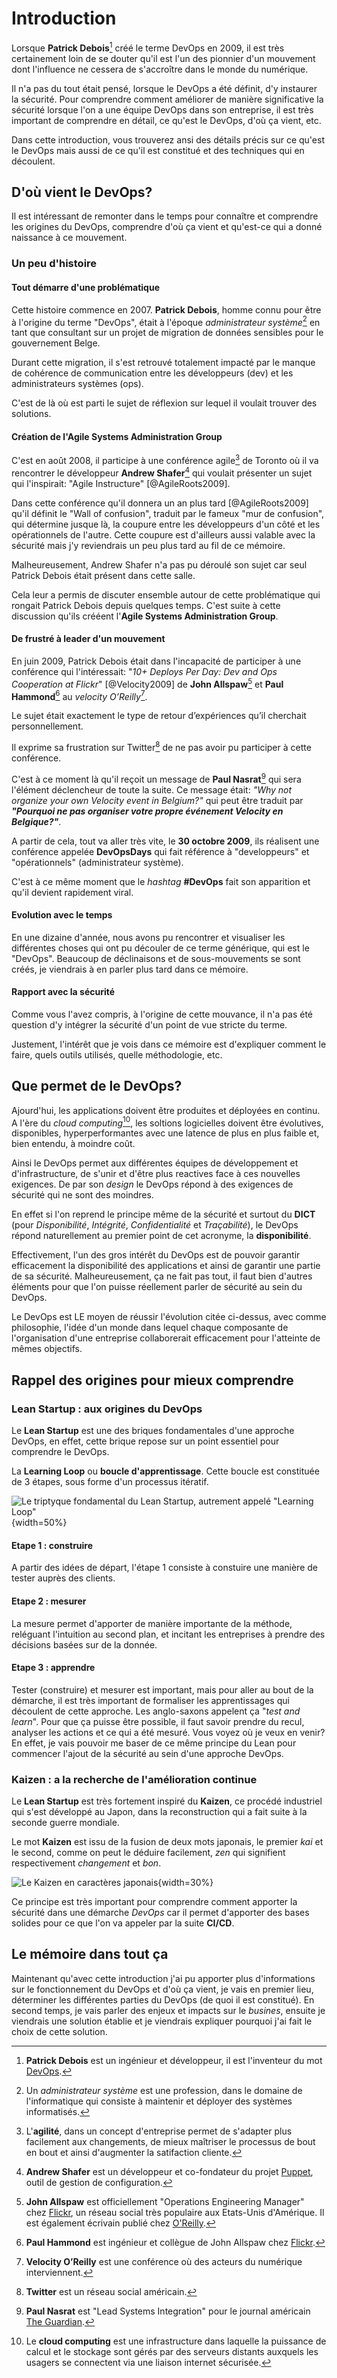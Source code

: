 # Introduction

Lorsque **Patrick Debois**[^1] créé le terme DevOps en 2009, 
il est très certainement loin de se douter qu'il est l'un des pionnier d'un mouvement 
dont l'influence ne cessera de s'accroître dans le monde du numérique.

Il n'a pas du tout était pensé, lorsque le DevOps a été définit, d'y instaurer la sécurité. 
Pour comprendre comment améliorer de manière significative la sécurité lorsque l'on a une équipe DevOps dans son entreprise, il est 
très important de comprendre en détail, ce qu'est le DevOps, d'où ça vient, etc.

Dans cette introduction, vous trouverez ansi des détails précis sur ce qu'est le DevOps mais aussi de ce qu'il est constitué et des
techniques qui en découlent.


##  D'où vient le DevOps?

Il est intéressant de remonter dans le temps pour connaître et comprendre les origines du DevOps, comprendre d'où ça vient et qu'est-ce qui a donné naissance à ce mouvement.

### Un peu d'histoire

#### Tout démarre d'une problématique

Cette histoire commence en 2007. **Patrick Debois**, homme connu pour être à l'origine du terme "DevOps", était à l'époque *administrateur système*[^2] en tant que consultant sur un projet
de migration de données sensibles pour le gouvernement Belge.

Durant cette migration, il s'est retrouvé totalement impacté par le manque de cohérence de communication entre les développeurs (dev) et les administrateurs systèmes (ops).

C'est de là où est parti le sujet de réflexion sur lequel il voulait trouver des solutions.

#### Création de l'Agile Systems Administration Group

C'est en août 2008, il participe à une conférence agile[^3] de Toronto où il va rencontrer le développeur **Andrew Shafer**[^4] qui voulait présenter un sujet qui l'inspirait: "Agile Instructure" [@AgileRoots2009].

Dans cette conférence qu'il donnera un an plus tard [@AgileRoots2009] qu'il définit le "Wall of confusion", traduit par le fameux "mur de confusion", qui détermine jusque là, la coupure entre les développeurs d'un côté et les opérationnels de l'autre. Cette coupure est d'ailleurs aussi valable avec la sécurité mais j'y reviendrais un peu plus tard au fil de ce mémoire.

Malheureusement, Andrew Shafer n'a pas pu déroulé son sujet car seul Patrick Debois était présent dans cette salle.

Cela leur a permis de discuter ensemble autour de cette problématique qui rongait Patrick Debois depuis quelques temps.
C'est suite à cette discussion qu'ils crééent l'**Agile Systems Administration Group**.

#### De frustré à leader d'un mouvement

En juin 2009, Patrick Debois était dans l'incapacité de participer à une conférence qui l'intéressait: 
"*10+ Deploys Per Day: Dev and Ops Cooperation at Flickr*" [@Velocity2009] de **John Allspaw**[^5] et **Paul Hammond**[^6] au *velocity O’Reilly*[^7].

Le sujet était exactement le type de retour d’expériences qu’il cherchait personnellement.

Il exprime sa frustration sur Twitter[^8] de ne pas avoir pu participer à cette conférence. 

C'est à ce moment là qu'il reçoit un message de **Paul Nasrat**[^9] qui sera l'élément déclencheur de toute la suite.
Ce message était: *"Why not organize your own Velocity event in Belgium?"* qui peut être traduit par ***"Pourquoi ne pas organiser votre propre événement Velocity en Belgique?"***.

A partir de cela, tout va aller très vite, le **30 octobre 2009**, ils réalisent une conférence appelée **DevOpsDays** qui fait référence à
"developpeurs" et "opérationnels" (administrateur système). 

C'est à ce même moment que le *hashtag* **#DevOps** fait son apparition et qu'il devient rapidement viral.

#### Evolution avec le temps

En une dizaine d'année, nous avons pu rencontrer et visualiser les différentes choses qui ont pu découler de ce terme générique, qui est le "DevOps".
Beaucoup de déclinaisons et de sous-mouvements se sont créés, je viendrais à en parler plus tard dans ce mémoire.

#### Rapport avec la sécurité

Comme vous l'avez compris, à l'origine de cette mouvance, il n'a pas été question d'y intégrer la sécurité d'un point de vue stricte du terme.

Justement, l'intérêt que je vois dans ce mémoire est d'expliquer comment le faire, quels outils utilisés, quelle méthodologie, etc.

## Que permet de le DevOps?

Ajourd'hui, les applications doivent être produites et déployées en continu. A l'ère du *cloud computing*[^10], les soltions logicielles doivent être évolutives, disponibles,
hyperperformantes avec une latence de plus en plus faible et, bien entendu, à moindre coût.

Ainsi le DevOps permet aux différentes équipes de développement et d'infrastructure, de s'unir et d'être plus reactives face à ces nouvelles exigences.
De par son *design* le DevOps répond à des exigences de sécurité qui ne sont des moindres.

En effet si l'on reprend le principe même de la sécurité et surtout du **DICT** (pour *Disponibilité*, *Intégrité*, *Confidentialité* et *Traçabilité*), le DevOps répond naturellement au premier point de cet acronyme, la **disponibilité**.

Effectivement, l'un des gros intérêt du DevOps est de pouvoir garantir efficacement la disponibilité des applications et ainsi de garantir une partie de sa sécurité.
Malheureusement, ça ne fait pas tout, il faut bien d'autres éléments pour que l'on puisse réellement parler de sécurité au sein du DevOps.

Le DevOps est LE moyen de réussir l'évolution citée ci-dessus, avec comme philosophie, l'idée d'un monde dans lequel chaque composante de l'organisation d'une entreprise
collaborerait efficacement pour l'atteinte de mêmes objectifs.

## Rappel des origines pour mieux comprendre

### Lean Startup : aux origines du DevOps

Le **Lean Startup** est une des briques fondamentales d'une approche DevOps, en effet, cette brique repose sur un point essentiel pour comprendre le DevOps.

La **Learning Loop** ou **boucle d'apprentissage**. Cette boucle est constituée de 3 étapes, sous forme d'un processus itératif.

![Le triptyque fondamental du Lean Startup, autrement appelé "Learning Loop"](img/LEAN-STARTUP.png){width=50%}

#### Etape 1 : construire

A partir des idées de départ, l'étape 1 consiste à constuire une manière de tester auprès des clients.

#### Etape 2 : mesurer

La mesure permet d'apporter de manière importante de la méthode, reléguant l'intuition au second plan, et incitant les entreprises à prendre des décisions basées sur de la donnée.

#### Etape 3 : apprendre

Tester (construire) et mesurer est important, mais pour aller au bout de la démarche, il est très important de formaliser les apprentissages qui découlent de cette approche.
Les anglo-saxons appelent ça "*test and learn*". Pour que ça puisse être possible, il faut savoir prendre du recul, analyser les actions et ce qui a été mesuré.
Vous voyez où je veux en venir? En effet, je vais pouvoir me baser de ce même principe du Lean pour commencer l'ajout de la sécurité au sein d'une approche DevOps.

### Kaizen : a la recherche de l'amélioration continue

Le **Lean Startup** est très fortement inspiré du **Kaizen**, ce procédé industriel qui s'est développé au Japon, dans la reconstruction qui a fait 
suite à la seconde guerre mondiale. 

Le mot **Kaizen** est issu de la fusion de deux mots japonais, le premier *kai* et le second, comme on peut le déduire facilement, *zen* qui signifient respectivement *changement* et *bon*.

![Le Kaizen en caractères japonais](img/KAIZEN.png){width=30%}

Ce principe est très important pour comprendre comment apporter la sécurité dans une démarche *DevOps* car il permet d'apporter des bases solides pour ce que l'on va appeler par la suite **CI/CD**.

## Le mémoire dans tout ça

Maintenant qu'avec cette introduction j'ai pu apporter plus d'informations sur le fonctionnement du DevOps et d'où ça vient, je vais en premier lieu, déterminer les différentes parties du DevOps (de quoi il est constitué). En second temps, je vais parler des enjeux et impacts sur le *busines*, ensuite je viendrais une solution établie et je viendrais expliquer pourquoi j'ai fait le choix de cette solution.

[^1]: **Patrick Debois** est un ingénieur et développeur, il est l'inventeur du mot [DevOps](http://www.jedi.be/blog/).
[^2]: Un *administrateur système* est une profession, dans le domaine de l'informatique qui consiste à maintenir et déployer des systèmes informatisés.
[^3]: L'**agilité**, dans un concept d'entreprise permet de s'adapter plus facilement aux changements, de mieux maîtriser le processus de bout en bout et ainsi d'augmenter la satifaction cliente.
[^4]: **Andrew Shafer** est un développeur et co-fondateur du projet [Puppet](https://puppet.com/), outil de gestion de configuration.
[^5]: **John Allspaw** est officiellement "Operations Engineering Manager" chez [Flickr](https://www.flickr.com/), un réseau social très populaire aux Etats-Unis d'Amérique. Il est également écrivain publié chez [O'Reilly](https://www.oreilly.com/).
[^6]: **Paul Hammond** est ingénieur et collègue de John Allspaw [^5] chez [Flickr](https://www.flickr.com/).
[^7]: **Velocity O’Reilly** est une conférence où des acteurs du numérique interviennent.
[^8]: **Twitter** est un réseau social américain.
[^9]: **Paul Nasrat** est "Lead Systems Integration" pour le journal américain [The Guardian](https://theguardian.com).
[^10]: Le **cloud computing** est une infrastructure dans laquelle la puissance de calcul et le stockage sont gérés par des serveurs distants auxquels les usagers se connectent via une liaison internet sécurisée.
